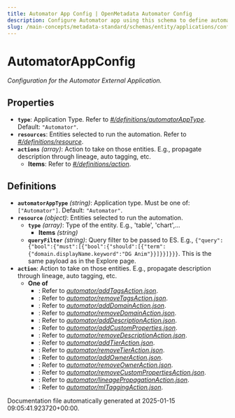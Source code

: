 ```yaml
---
title: Automator App Config | OpenMetadata Automator Config
description: Configure Automator app using this schema to define automation rules, triggers, and data operations.
slug: /main-concepts/metadata-standard/schemas/entity/applications/configuration/external/automatorappconfig
---
```


# AutomatorAppConfig

*Configuration for the Automator External Application.*

## Properties

- **`type`**: Application Type. Refer to *[#/definitions/automatorAppType](#definitions/automatorAppType)*. Default: `"Automator"`.
- **`resources`**: Entities selected to run the automation. Refer to *[#/definitions/resource](#definitions/resource)*.
- **`actions`** *(array)*: Action to take on those entities. E.g., propagate description through lineage, auto tagging, etc.
  - **Items**: Refer to *[#/definitions/action](#definitions/action)*.
## Definitions

- **`automatorAppType`** *(string)*: Application type. Must be one of: `["Automator"]`. Default: `"Automator"`.
- **`resource`** *(object)*: Entities selected to run the automation.
  - **`type`** *(array)*: Type of the entity. E.g., 'table', 'chart',...
    - **Items** *(string)*
  - **`queryFilter`** *(string)*: Query filter to be passed to ES. E.g., `{"query":{"bool":{"must":[{"bool":{"should":[{"term":{"domain.displayName.keyword":"DG Anim"}}]}}]}}}`. This is the same payload as in the Explore page.
- **`action`**: Action to take on those entities. E.g., propagate description through lineage, auto tagging, etc.
  - **One of**
    - : Refer to *[automator/addTagsAction.json](#tomator/addTagsAction.json)*.
    - : Refer to *[automator/removeTagsAction.json](#tomator/removeTagsAction.json)*.
    - : Refer to *[automator/addDomainAction.json](#tomator/addDomainAction.json)*.
    - : Refer to *[automator/removeDomainAction.json](#tomator/removeDomainAction.json)*.
    - : Refer to *[automator/addDescriptionAction.json](#tomator/addDescriptionAction.json)*.
    - : Refer to *[automator/addCustomProperties.json](#tomator/addCustomProperties.json)*.
    - : Refer to *[automator/removeDescriptionAction.json](#tomator/removeDescriptionAction.json)*.
    - : Refer to *[automator/addTierAction.json](#tomator/addTierAction.json)*.
    - : Refer to *[automator/removeTierAction.json](#tomator/removeTierAction.json)*.
    - : Refer to *[automator/addOwnerAction.json](#tomator/addOwnerAction.json)*.
    - : Refer to *[automator/removeOwnerAction.json](#tomator/removeOwnerAction.json)*.
    - : Refer to *[automator/removeCustomPropertiesAction.json](#tomator/removeCustomPropertiesAction.json)*.
    - : Refer to *[automator/lineagePropagationAction.json](#tomator/lineagePropagationAction.json)*.
    - : Refer to *[automator/mlTaggingAction.json](#tomator/mlTaggingAction.json)*.


Documentation file automatically generated at 2025-01-15 09:05:41.923720+00:00.

